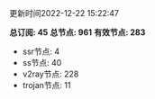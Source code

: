 更新时间2022-12-22 15:22:47

**总订阅: 45**
**总节点: 961**
**有效节点: 283**
- ssr节点: 4
- ss节点: 40
- v2ray节点: 228
- trojan节点: 11
